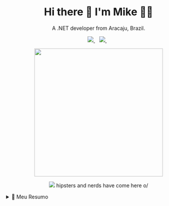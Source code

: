 <h1 align='center'>
  Hi there 👋 I'm Mike 👨‍💻
</h1>

<p align='center'>
  A .NET developer from Aracaju, Brazil.
</p>



<p align='center'>
  <a href="https://www.linkedin.com/in/mike-farias/">
    <img src="https://img.shields.io/badge/linkedin-%230077B5.svg?&style=for-the-badge&logo=linkedin&logoColor=white" />
  </a>&nbsp;&nbsp;
  <a href="https://instagram.com/alexandresanlim">
    <img src="https://img.shields.io/badge/Gmail-D14836?style=for-the-badge&logo=gmail&logoColor=white" />        
  </a>&nbsp;&nbsp;
  
</p>

<p align='center'>
  <a href="#"><img src="https://github-readme-stats.vercel.app/api?username=mikefarias&show_icons=true&count_private=true&theme=dark" width="350"></a>
</p>
<p align='center'>
  <a href="#"><img src="https://badges.pufler.dev/visits/alexandresanlim/alexandresanlim"></a> hipsters and nerds have come here o/
</p>

<details>
  <summary>📃 Meu Resumo</summary>


## Educação

- 📖 **Sistemas de Informação**\
📆 2011 - 2016\
📍 **Universidade Federal de Sergipe** - São Cristóvão, Brazil

## Experiência

<img align="right" src="https://img.shields.io/badge/Xamarin%20Forms-3498DB?logo=xamarin&logoColor=white" />

- 👨‍💻 **Desenvolvedor .NET **\
📆 2020 - Momento\
📍 **Protech Solutions** - Aracaju/SE, Brasil


<img align="right" src="https://img.shields.io/badge/C Sharp-239120?logo=c-sharp&logoColor=white" />
<img align="right" src="https://img.shields.io/badge/.NET-5C2D91?style=for-the-badge&logo=.net&logoColor=white" />
<img align="right" src="https://img.shields.io/badge/SQL%20Server-CC2927?logo=microsoft-sql-server&logoColor=white" />
<img align="right" src="https://img.shields.io/badge/Visual_Studio_2019-5C2D91?style=for-the-badge&logo=visual%20studio&logoColor=white" />
<img align="right" src="https://img.shields.io/badge/java-%23ED8B00.svg?&style=for-the-badge&logo=java&logoColor=white" />
<img align="right" src="https://img.shields.io/badge/Github-181717?logo=github&logoColor=white" />
<img align="right" src="https://img.shields.io/badge/NuGet-004880?style=for-the-badge&logo=nuget&logoColor=white" />


- 👨‍💻 **Técnico de Suporte de Sistemas**\
📆 2017 - 2020\
📍 **ESIG Softwre e Consultoria** - Aracaju/SE, Brasil

<img align="right" src="https://img.shields.io/badge/PostgreSQL-316192?style=for-the-badge&logo=postgresql&logoColor=white" />


- 👨‍💻 **Desenvolvedor Java EE**\
📆 2015 - 2016\
📍 **Universidade Federal de Sergipe** - São Cristóvão/SE, Brazil

<img align="right" src="https://img.shields.io/badge/java-%23ED8B00.svg?&style=for-the-badge&logo=java&logoColor=white" />
<img align="right" src="https://img.shields.io/badge/PostgreSQL-316192?style=for-the-badge&logo=postgresql&logoColor=white" />


-->

</details> 

